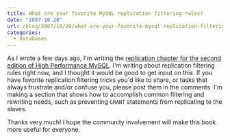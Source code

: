 ```yaml
---
title: What are your favorite MySQL replication filtering rules?
date: "2007-10-20"
url: /blog/2007/10/20/what-are-your-favorite-mysql-replication-filtering-rules/
categories:
  - Databases
---
```

As I wrote a few days ago, I'm writing the [replication chapter for the second edition of High Performance MySQL](/blog/2007/10/18/high-performance-mysql-second-edition-replication-scaling-and-high-availability/). I'm writing about replication filtering rules right now, and I thought it would be good to get input on this. If you have favorite replication filtering tricks you'd like to share, or tasks that always frustrate and/or confuse you, please post them in the comments. I'm making a section that shows how to accomplish common filtering and rewriting needs, such as preventing `GRANT` statements from replicating to the slaves.

Thanks very much! I hope the community involvement will make this book more useful for everyone.


